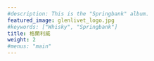 ```yaml
---
#description: This is the "Springbank" album.
featured_image: glenlivet_logo.jpg
#keywords: ["Whisky", "Springbank"]
title: 格蘭利威
weight: 2
#menus: "main"
---
```

